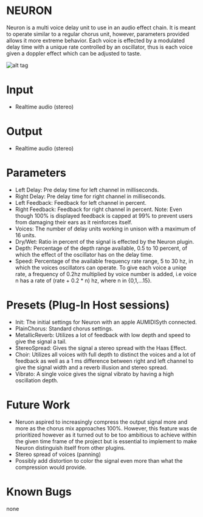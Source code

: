 # NEURON
Neuron is a multi voice delay unit to use in an audio effect chain.
It is meant to operate similar to a regular chorus unit, however,
parameters provided allows it more extreme behavior. Each voice is effected by a
modulated delay time with a unique rate controlled by an oscillator,
thus is each voice given a doppler effect which can be adjusted to taste.

![alt tag](https://raw.githubusercontent.com/mioh/audioprogramming/master/Neuron.png)

# Input
- Realtime audio (stereo)

# Output
- Realtime audio (stereo)

# Parameters
- Left Delay: Pre delay time for left channel in milliseconds.
- Right Delay: Pre delay time for right channel in milliseconds.
- Left Feedback: Feedback for left channel in percent.
- Right Feedback: Feedback for right channel in percent.
    Note: Even though 100% is displayed feedback is capped at 99% to prevent
    users from damaging their ears as it reinforces itself.
- Voices: The number of delay units working in unison with a maximum of 16 units.
- Dry/Wet: Ratio in percent of the signal is effected by the Neuron plugin.
- Depth: Percentage of the depth range available, 0.5 to 10 percent, of which the
    effect of the oscillator has on the delay time.
- Speed: Percentage of the available frequency rate range, 5 to 30 hz, in which
    the voices oscillators can operate. To give each voice a uniqe rate, a
    frequency of 0.2hz multiplied by voice number is added, i.e voice n has a
    rate of (rate + 0.2 * n) hz, where n in {0,1,...15}.

# Presets (Plug-In Host sessions)
- Init: The initial settings for Neuron with an apple AUMIDISyth connected.
- PlainChorus: Standard chorus settings.
- MetallicReverb: Utilizes a lot of feedback with low depth and speed to give
    the signal a tail.
- StereoSpread: Gives the signal a stereo spread with the Haas Effect.
- Choir: Utilizes all voices with full depth to distinct the voices and a lot of
feedback as well as a 1 ms difference between right and left channel to give
the signal width and a reverb illusion and stereo spread.
- Vibrato: A single voice gives the signal vibrato by having a high oscillation
    depth.

# Future Work
- Neruon aspired to increasingly compress the output signal more and more as the
    chorus mix approaches 100%. However, this feature was de prioritized however
    as it turned out to be too ambitious to achieve within the given time frame
    of the project but is essential to implement to make Neuron distinguish
    itself from other plugins.
- Stereo spread of voices (panning)
- Possibly add distortion to color the signal even more than what the
    compression would provide.

# Known Bugs
none
